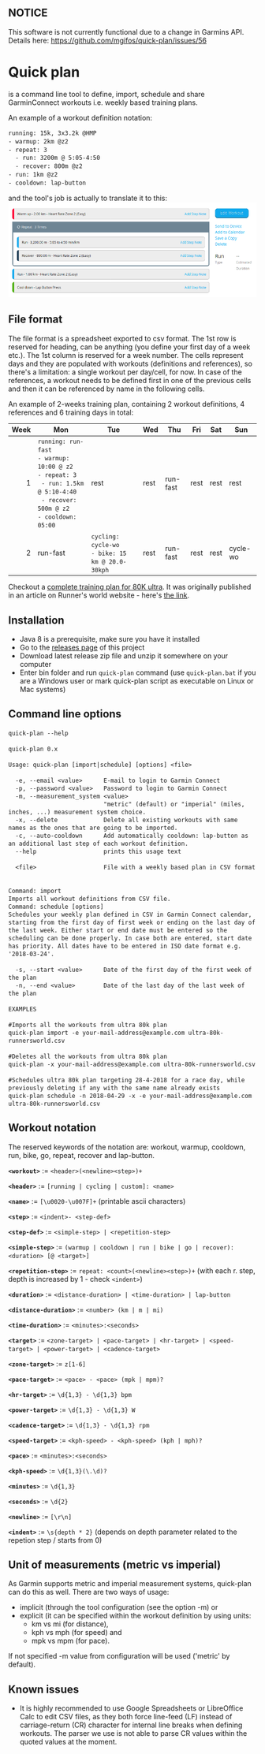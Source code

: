 ## NOTICE ##

This software is not currently functional due to a change in Garmins API. Details here: https://github.com/mgifos/quick-plan/issues/56

# Quick plan
is a command line tool to define, import, schedule and share GarminConnect workouts i.e. weekly based training plans.

An example of a workout definition notation:
```sh
running: 15k, 3x3.2k @HMP
- warmup: 2km @z2
- repeat: 3
  - run: 3200m @ 5:05-4:50
  - recover: 800m @z2
- run: 1km @z2
- cooldown: lap-button
```
and the tool's job is actually to translate it to this:
![15k workout](https://raw.githubusercontent.com/mgifos/quick-plan/master/images/15k-wo.png)

## File format

The file format is a spreadsheet exported to csv format. The 1st row is reserved for heading, can be anything (you define your first day of a week etc.). The 1st column is reserved for a week number. The cells represent days and they are populated with workouts (definitions and references), so there's a limitation: a single workout per day/cell, for now. In case of the references, a workout needs to be defined first in one of the previous cells and then it can be referenced by name in the following cells.

An example of 2-weeks training plan, containing 2 workout definitions, 4 references and 6 training days in total:

| Week | Mon | Tue | Wed | Thu | Fri | Sat | Sun |
| ----:| --- | --- | --- | --- | --- | --- | --- |
| 1    | ``running: run-fast``<br>``- warmup: 10:00 @ z2``<br>``- repeat: 3``<br>&nbsp;&nbsp;``- run: 1.5km @ 5:10-4:40``<br>&nbsp;&nbsp;``- recover: 500m @ z2``<br>``- cooldown: 05:00``|rest|rest|run-fast|rest|rest|rest|
| 2    | run-fast| ``cycling: cycle-wo`` <br> ``- bike: 15 km @ 20.0-30kph``|rest|run-fast|rest|rest|cycle-wo|

Checkout a [complete training plan for 80K ultra](https://docs.google.com/spreadsheets/d/1b1ZzrAFrjd-kvPq11zlbE2bWn2IQmUy0lBqIOFjqbwk/edit?usp=sharing). It was originally published in an article on Runner's world website - here's [the link](https://www.runnersworld.com/ultrarunning/the-ultimate-ultramarathon-training-plan).

## Installation

- Java 8 is a prerequisite, make sure you have it installed
- Go to the [releases page](https://github.com/mgifos/quick-plan/releases) of this project
- Download latest release zip file and unzip it somewhere on your computer
- Enter bin folder and run `quick-plan` command (use `quick-plan.bat` if you are a Windows user or mark quick-plan script as executable on Linux or Mac systems)

## Command line options

```
quick-plan --help

quick-plan 0.x

Usage: quick-plan [import|schedule] [options] <file>

  -e, --email <value>      E-mail to login to Garmin Connect
  -p, --password <value>   Password to login to Garmin Connect
  -m, --measurement_system <value>
                           "metric" (default) or "imperial" (miles, inches, ...) measurement system choice.
  -x, --delete             Delete all existing workouts with same names as the ones that are going to be imported.
  -c, --auto-cooldown      Add automatically cooldown: lap-button as an additional last step of each workout definition.
  --help                   prints this usage text

  <file>                   File with a weekly based plan in CSV format


Command: import
Imports all workout definitions from CSV file.
Command: schedule [options]
Schedules your weekly plan defined in CSV in Garmin Connect calendar, starting from the first day of first week or ending on the last day of the last week. Either start or end date must be entered so the scheduling can be done properly. In case both are entered, start date has priority. All dates have to be entered in ISO date format e.g. '2018-03-24'.

  -s, --start <value>      Date of the first day of the first week of the plan
  -n, --end <value>        Date of the last day of the last week of the plan

EXAMPLES

#Imports all the workouts from ultra 80k plan
quick-plan import -e your-mail-address@example.com ultra-80k-runnersworld.csv

#Deletes all the workouts from ultra 80k plan
quick-plan -x your-mail-address@example.com ultra-80k-runnersworld.csv

#Schedules ultra 80k plan targeting 28-4-2018 for a race day, while previously deleting if any with the same name already exists
quick-plan schedule -n 2018-04-29 -x -e your-mail-address@example.com ultra-80k-runnersworld.csv

```

## Workout notation
The reserved keywords of the notation are: workout, warmup, cooldown, run, bike, go, repeat, recover and lap-button.

**`<workout>`** := `<header>(<newline><step>)+`

**`<header>`** := `[running | cycling | custom]: <name>`

**`<name>`** := `[\u0020-\u007F]+` (printable ascii characters)

**`<step>`** := `<indent>- <step-def>`

**`<step-def>`** := `<simple-step> | <repetition-step>`

**`<simple-step>`** := `(warmup | cooldown | run | bike | go | recover): <duration> [@ <target>]`

**`<repetition-step>`** := `repeat: <count>(<newline><step>)+` (with each r. step, depth is increased by 1 - check `<indent>`)

**`<duration>`** := `<distance-duration> | <time-duration> | lap-button`

**`<distance-duration>`** := `<number> (km | m | mi)`

**`<time-duration>`** := `<minutes>:<seconds>`

**`<target>`** := `<zone-target> | <pace-target> | <hr-target> | <speed-target> | <power-target> | <cadence-target>`

**`<zone-target>`** := `z[1-6]`

**`<pace-target>`** := `<pace> - <pace> (mpk | mpm)?`

**`<hr-target>`** := `\d{1,3} - \d{1,3} bpm`

**`<power-target>`** := `\d{1,3} - \d{1,3} W`

**`<cadence-target>`** := `\d{1,3} - \d{1,3} rpm`

**`<speed-target>`** := `<kph-speed> - <kph-speed> (kph | mph)?`

**`<pace>`** := `<minutes>:<seconds>`

**`<kph-speed>`** := `\d{1,3}(\.\d)?`

**`<minutes>`** := `\d{1,3}`

**`<seconds>`** := `\d{2}`

**`<newline>`** := `[\r\n]`

**`<indent>`** := `\s{depth * 2}` (depends on depth parameter related to the repetion step / starts from 0)


## Unit of measurements (metric vs imperial)

As Garmin supports metric and imperial measurement systems, quick-plan can do this as well. There are two ways of usage:
- implicit (through the tool configuration (see the option -m) or
- explicit (it can be specified within the workout definition by using units:
  - km vs mi (for distance),
  - kph vs mph (for speed) and
  - mpk vs mpm (for pace).

If not specified -m value from configuration will be used ('metric' by default).

## Known issues

- It is highly recommended to use Google Spreadsheets or LibreOffice Calc to edit CSV files, as they both force line-feed (LF)
instead of carriage-return (CR) character for internal line breaks when defining workouts. 
The parser we use is not able to parse CR values within the quoted values at the moment.
